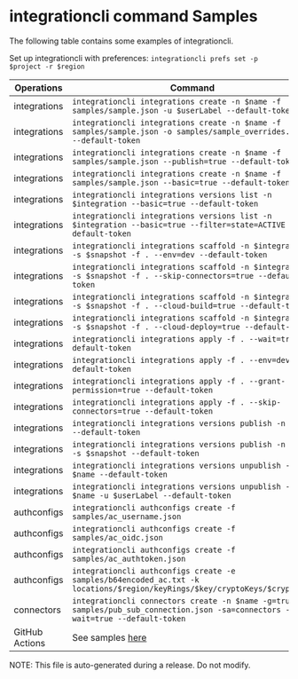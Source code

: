 # integrationcli command Samples

The following table contains some examples of integrationcli.

Set up integrationcli with preferences: `integrationcli prefs set -p $project -r $region`

| Operations | Command |
|---|---|
| integrations | `integrationcli integrations create -n $name -f samples/sample.json -u $userLabel --default-token`|
| integrations | `integrationcli integrations create -n $name -f samples/sample.json -o samples/sample_overrides.json --default-token`|
| integrations | `integrationcli integrations create -n $name -f samples/sample.json --publish=true --default-token`|
| integrations | `integrationcli integrations create -n $name -f samples/sample.json --basic=true --default-token`|
| integrations | `integrationcli integrations versions list -n $integration --basic=true --default-token`|
| integrations | `integrationcli integrations versions list -n $integration --basic=true --filter=state=ACTIVE --default-token`|
| integrations | `integrationcli integrations scaffold -n $integration -s $snapshot -f . --env=dev --default-token`|
| integrations | `integrationcli integrations scaffold -n $integration -s $snapshot -f . --skip-connectors=true --default-token`|
| integrations | `integrationcli integrations scaffold -n $integration -s $snapshot -f . --cloud-build=true --default-token`|
| integrations | `integrationcli integrations scaffold -n $integration -s $snapshot -f . --cloud-deploy=true --default-token`|
| integrations | `integrationcli integrations apply -f . --wait=true --default-token`|
| integrations | `integrationcli integrations apply -f . --env=dev --default-token`|
| integrations | `integrationcli integrations apply -f . --grant-permission=true --default-token`|
| integrations | `integrationcli integrations apply -f . --skip-connectors=true --default-token`|
| integrations | `integrationcli integrations versions publish -n $name --default-token`|
| integrations | `integrationcli integrations versions publish -n $name -s $snapshot --default-token`|
| integrations | `integrationcli integrations versions unpublish -n $name --default-token`|
| integrations | `integrationcli integrations versions unpublish -n $name -u $userLabel --default-token`|
| authconfigs | `integrationcli authconfigs create -f samples/ac_username.json`|
| authconfigs | `integrationcli authconfigs create -f samples/ac_oidc.json`|
| authconfigs | `integrationcli authconfigs create -f samples/ac_authtoken.json`|
| authconfigs | `integrationcli authconfigs create -e samples/b64encoded_ac.txt -k locations/$region/keyRings/$key/cryptoKeys/$cryptokey`|
| connectors | `integrationcli connectors create -n $name -g=true -f samples/pub_sub_connection.json -sa=connectors --wait=true --default-token`|
| GitHub Actions | See samples [here](../samples/workflows) |



NOTE: This file is auto-generated during a release. Do not modify.